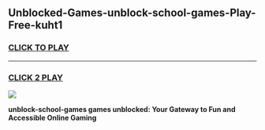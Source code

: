 
## Unblocked-Games-unblock-school-games-Play-Free-kuht1
<h3>
<a href="https://premium76.site?title=unblock-school-games&ref=21A">CLICK TO PLAY</a></h3>
<hr>

<h3>
<a href="https://premium76.site?title=unblock-school-games&ref=21A">CLICK 2 PLAY</a>
  
</h3>

<a href="https://premium76.site?title=unblock-school-games&ref=21A"><img src="https://clearcache.store/games.png"></a>


**unblock-school-games games unblocked: Your Gateway to Fun and Accessible Online Gaming**
